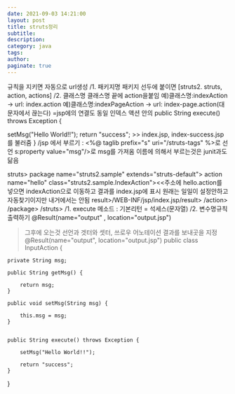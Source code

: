 ```yaml
---
date: 2021-09-03 14:21:00
layout: post
title: struts정리
subtitle:
description:
category: java
tags:
author:
paginate: true
---
```


규칙을 지키면 자동으로 url생성
/1. 패키지명
패키지 선두에 붙이면 [struts2. struts, action, actions]
/2. 클래스명
클래스명 끝에 action을붙임
예)클래스명:indexAction -> url: index.action
예)클래스명:indexPageAction -> url: index-page.action(대문자에서 끊는다)
=jsp에의 연결도 동일
인덱스 액션 안의 public String execute() throws Exception {

setMsg("Hello World!!");
return "success"; >> index.jsp, index-success.jsp를 불러줌
}
/jsp 에서 부르기 : <%@ taglib prefix="s" uri="/struts-tags" %>로 선언
s:property value="msg"/>로 msg를 가져옴
이름에 의해서 부르는것은 junit과도 닮음

struts>
package name="struts2.sample" extends="struts-default">
action name="hello" class="struts2.sample.IndexAction"><<주소에 hello.action를 넣으면 indexAction으로 이동하고 결과를 index.jsp에 표시
원래는 일일이 설정안하고 자동찾기이지만 내거에서는 안됨
result>/WEB-INF/jsp/index.jsp/result>
/action>
/package>
/struts>
/1. execute 메소드 : 기본리턴 = 석세스(문자열)
/2. 변수명규칙
출력하기
@Result(name="output" , location="output.jsp")

> 그후에 오는것 선언과 겟터와 셋터, 쓰로우
> 어노테이션
> 결과를 보내곳을 지정
> @Result(name="output", location="output.jsp")
> public class InputAction {

    private String msg;

    public String getMsg() {

    	return msg;
    }

    public void setMsg(String msg) {

    	this.msg = msg;
    }


    public String execute() throws Exception {

    	setMsg("Hello World!!");

    	return "success";
    }

}
